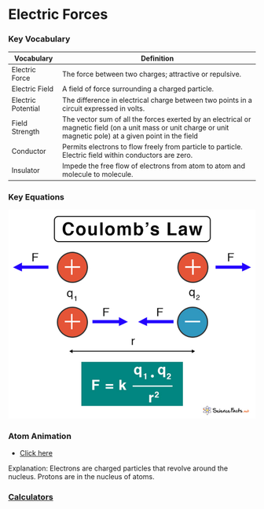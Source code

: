 # Electric Forces 

### Key Vocabulary


| Vocabulary | Definition | 
| --- | --- | 
| Electric Force | The force between two charges; attractive or repulsive. | 
| Electric Field | A field of force surrounding a charged particle. | 
| Electric Potential | The difference in electrical charge between two points in a circuit expressed in volts. | 
| Field Strength | The vector sum of all the forces exerted by an electrical or magnetic field (on a unit mass or unit charge or unit magnetic pole) at a given point in the field | 
| Conductor | Permits electrons to flow freely from particle to particle. Electric field within conductors are zero. | 
| Insulator | Impede the free flow of electrons from atom to atom and molecule to molecule. | 


### Key Equations 

![Columb](coulumb.jpeg)


### Atom Animation
- [Click here](https://bgt072105.github.io/CSA-tri1-teamrepo/atom/)

Explanation: Electrons are charged particles that revolve around the nucleus. Protons are in the nucleus of atoms.


### [Calculators](https://bgt072105.github.io/CSA-tri1-teamrepo/electricforcescalculator/)